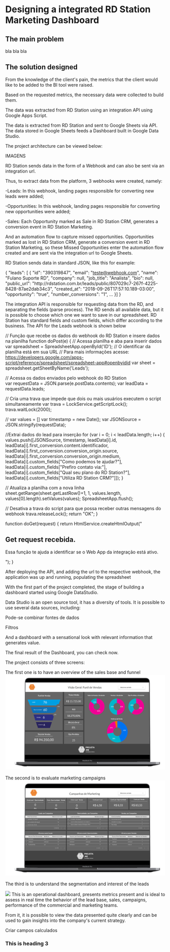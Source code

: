<h1>Designing a integrated RD Station Marketing Dashboard</h1>


<h2>The main problem</h2>

bla bla bla

<h2>The solution designed</h2>

From the knowledge of the client's pain, the metrics that the client would like to be added to the BI tool were raised.

Based on the requested metrics, the necessary data were collected to build them.

The data was extracted from RD Station using an integration API using Google Apps Script.

The data is extracted from RD Station and sent to Google Sheets via API. The data stored in Google Sheets feeds a Dashboard built in Google Data Studio.

The project architecture can be viewed below:

IMAGENS


RD Station sends data in the form of a Webhook and can also be sent via an integration url.

Thus, to extract data from the platform, 3 webhooks were created, namely:

-Leads: In this webhook, landing pages responsible for converting new leads were added;

-Opportunities: In this webhook, landing pages responsible for converting new opportunities were added;

-Sales: Each Opportunity marked as Sale in RD Station CRM, generates a conversion event in RD Station Marketing.


And an automation flow to capture missed opportunities. Opportunities marked as lost in RD Station CRM, generate a conversion event in RD Station Marketing, so these Missed Opportunities enter the automation flow created and are sent via the integration url to Google Sheets.

RD Station sends data in standard JSON, like this for example:


{
 "leads": [
 {
 "id": "390319847",
 "email": "teste@webhook.com",
 "name": "Fulano Suporte RD",
 "company": null,
 "job_title": "Analista",
 "bio": null,
 "public_url": "http:\/\/rdstation.com.br\/leads\/public\/807029c7-267f-4225-8428-87ae2dab34c3",
 "created_at": "2018-09-26T17:57:10.189-03:00",
 "opportunity": "true",
 "number_conversions": "1",
 ...
 }] 
}


The integration API is responsible for requesting data from the RD, and separating the fields (parse process). The RD sends all available data, but it is possible to choose which one we want to save in our spreadsheet.
RD Station has standard fields and custom fields, which differ according to the business.
The API for the Leads webhook is shown below


// Função que recebe os dados do webhook do RD Station e insere dados na planilha
function doPost(e) {
  // Acessa planilha e aba para inserir dados
  var spreadsheet = SpreadsheetApp.openById('ID');
  // O identificar da planilha está em sua URL
  // Para mais informações acesse: https://developers.google.com/apps-script/reference/spreadsheet/spreadsheet-app#openbyidid
  var sheet = spreadsheet.getSheetByName('Leads');
  
  // Acessa os dados enviados pelo webhook do RD Station   
  var requestData = JSON.parse(e.postData.contents);
  var leadData = requestData.leads;
  
  // Cria uma trava que impede que dois ou mais usuários executem o script simultaneamente
  var trava = LockService.getScriptLock();
  trava.waitLock(2000);
  
  //
  var values = []
  var timestamp = new Date();
  var JSONSource = JSON.stringify(requestData);
  
  //Extrai dados do lead para inserção
  for (var i = 0; i < leadData.length; i++) {
    values.push([JSONSource,
                 timestamp,
                 leadData[i].id,
                 leadData[i].first_conversion.content.identificador,
                 leadData[i].first_conversion.conversion_origin.source,
                 leadData[i].first_conversion.conversion_origin.medium,
                 leadData[i].custom_fields["Como podemos te ajudar?"],
                 leadData[i].custom_fields["Prefiro contato via:"],
                 leadData[i].custom_fields["Qual seu plano do RD Station?"],
                 leadData[i].custom_fields["Utiliza RD Station CRM?"]]);
  }
  
  // Atualiza a planilha com a nova linha  
  sheet.getRange(sheet.getLastRow()+1, 1, values.length, values[0].length).setValues(values);
  SpreadsheetApp.flush();
  
    
  // Desativa a trava do script para que possa receber outras mensagens do webhook
  trava.releaseLock();
  return "OK";
}

function doGet(request) {
  return HtmlService.createHtmlOutput("<h2>Get request recebida.</h2><p>Essa função te ajuda a identificar se o Web App da integração está ativo.</p>");
}


After deploying the API, and adding the url to the respective webhook, the application was up and running, populating the spreadsheet



With the first part of the project completed, the stage of building a dashboard started using Google DataStudio.

Data Studio is an open source tool, it has a diversity of tools. It is possible to use several data sources, including:


Pode-se combinar fontes de dados 

Filtros 



And a dashboard with a sensational look with relevant information that generates value.

The final result of the Dashboard, you can check now.

The project consists of three screens:

The first one is to have an overview of the sales base and funnel
![ ](/images/tela1.jpg)


The second is to evaluate marketing campaigns
![ ](/images/tela2.jpg)

The third is to understand the segmentation and interest of the leads

![ ](/images/tela3.jpg)
This is an operational dashboard, presents metrics present and is ideal to assess in real time the behavior of the lead base, sales, campaigns, performance of the commercial and marketing teams.

From it, it is possible to view the data presented quite clearly and can be used to gain insights into the company's current strategy.


Criar campos calculados



<h3>This is heading 3</h3>


